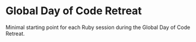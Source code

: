 Global Day of Code Retreat
==========================
Minimal starting point for each Ruby session during the Global Day of Code Retreat.
